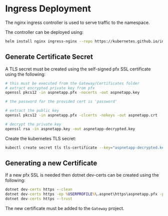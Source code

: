 # Ingress Deployment

The nginx ingress controller is used to serve traffic to the namespace.

The controller can be deployed using:
```bash
helm install nginx ingress-nginx --repo https://kubernetes.github.io/ingress-nginx
```

## Generate Certificate Secret

A TLS secret must be created using the self-signed pfx SSL certificate using the following:

```bash
# this must be executed from the Gateway/Certificates folder
# extract encrypted private key from pfx
openssl pkcs12 -in aspnetapp.pfx -nocerts -out aspnetapp.key

# the password for the provided cert is 'password'

# extract the public key
openssl pkcs12 -in aspnetapp.pfx -clcerts -nokeys -out aspnetapp.crt

# decrypt the private key
openssl rsa -in aspnetapp.key -out aspnetapp-decrypted.key
```

Create the kubernetes TLS secret:

```bash
kubectl create secret tls tls-certificate --key="aspnetapp-decrypted.key" --cert="aspnetapp.crt" --dry-run=client -o yaml
```

## Generating a new Certificate

If a new pfx SSL is needed then dotnet dev-certs can be created using the following:
```cmd
dotnet dev-certs https --clean
dotnet dev-certs https -ep %USERPROFILE%\.aspnet\https\aspnetapp.pfx -p password
dotnet dev-certs https --trust
```

The new certificate must be added to the `Gateway` project.